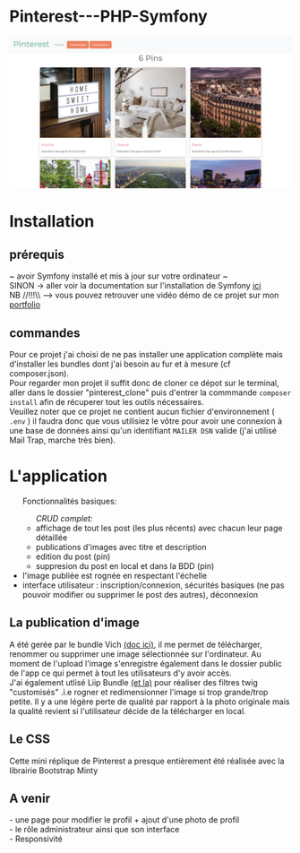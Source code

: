 # Pinterest---PHP-Symfony

<img src="pinterest.jpg" />

<h1>Installation</h1>

<h2>prérequis </h2>
~ avoir Symfony installé et mis à jour sur votre ordinateur ~<br>
SINON -> aller voir la documentation sur l'installation de Symfony <a href="https://symfony.com/doc/current/setup.html">ici</a><br>
NB //!!!\\ --> vous pouvez retrouver une vidéo démo de ce projet sur mon <a href="https://dounyadelren.github.io/Portfolio_DounyaDerlen/">portfolio</a> 

<h2>commandes</h2>

Pour ce projet j'ai choisi de ne pas installer une application complète mais d'installer les bundles dont j'ai besoin au fur et à mesure (cf composer.json).<br>
Pour regarder mon projet il suffit donc de cloner ce dépot sur le terminal, aller dans le dossier "pinterest_clone" puis d'entrer la commmande <code>composer install</code> afin de récuperer tout les outils nécessaires.<br>
Veuillez noter que ce projet ne contient aucun fichier d'environnement ( <code>.env</code> ) il faudra donc que vous utilisiez le vôtre pour avoir une connexion à une base de données ainsi qu'un identifiant <code>MAILER DSN</code> valide (j'ai utilisé Mail Trap, marche très bien).<br>

<h1>L'application</h1>
<ul>Fonctionnalités basiques: <br>
    <ul><i> CRUD complet:</i>
          <li>  affichage de tout les post (les plus récents) avec chacun leur page détaillée</li>
          <li>  publications d'images avec titre et description</li>
          <li>  edition du post (pin) </li>
          <li>  suppresion du post en local et dans la BDD (pin) </li>
     </ul>
     <li> l'image publiée est rognée en respectant l'échelle</li>
     <li> interface utilisateur : inscription/connexion, sécurités basiques (ne pas pouvoir modifier ou supprimer le post des autres), déconnexion</li>
</ul>

<h2>La publication d'image</h2>
A été gerée par le bundle Vich <a href="https://github.com/dustin10/VichUploaderBundle">(doc ici)</a>, il me permet de télécharger, renommer ou supprimer une image sélectionnée sur l'ordinateur. Au moment de l'upload l'image s'enregistre également dans le dossier public de l'app ce qui permet à tout les utilisateurs d'y avoir accès.<br>
J'ai également utlisé Liip Bundle <a href="https://github.com/liip/LiipImagineBundle">(et la)</a> pour réaliser des filtres twig "customisés" .i.e rogner et redimensionner l'image si trop grande/trop petite. Il y a une légère perte de qualité par rapport à la photo originale mais la qualité revient si l'utilisateur décide de la télécharger en local.<br>

<h2>Le CSS</h2>
Cette mini réplique de Pinterest a presque entièrement été réalisée avec la librairie Bootstrap Minty 

<h2>A venir</h2>
- une page pour modifier le profil + ajout d'une photo de profil <br>
- le rôle administrateur ainsi que son interface <br>
- Responsivité <br>




